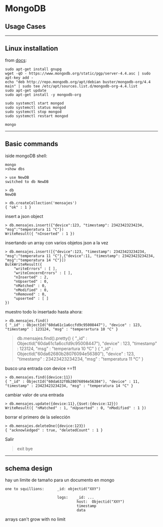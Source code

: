 # MongoDB
## Usage Cases

***
## Linux installation
from [docs](https://docs.mongodb.com/manual/tutorial/install-mongodb-on-debian/):

    sudo apt-get install gnupg
    wget -qO - https://www.mongodb.org/static/pgp/server-4.4.asc | sudo apt-key add -
    echo "deb http://repo.mongodb.org/apt/debian buster/mongodb-org/4.4 main" | sudo tee /etc/apt/sources.list.d/mongodb-org-4.4.list
    sudo apt-get update
    sudo apt-get install -y mongodb-org

    sudo systemctl start mongod
    sudo systemctl status mongod
    sudo systemctl stop mongod
    sudo systemctl restart mongod

    mongo

***

## Basic commands
iside mongoDB shell:

    mongo
    >show dbs

    > use NewDB
    switched to db NewDB

    > db
    NewDB

    > db.createCollection('mensajes')
    { "ok" : 1 }


insert a json object

    > db.mensajes.insert({"device":123, "timestamp": 23423423234234, "msg":"temperatura 11 °C"})
    WriteResult({ "nInserted" : 1 })


insertando un array con varios objetos json a la vez

    > db.mensajes.insert([{"device":123, "timestamp": 23423423234234, "msg":"temperatura 11 °C"},{"device":11, "timestamp": 23423423234234, "msg":"temperatura 14 °C"}])
    BulkWriteResult({
    	"writeErrors" : [ ],
    	"writeConcernErrors" : [ ],
    	"nInserted" : 2,
    	"nUpserted" : 0,
    	"nMatched" : 0,
    	"nModified" : 0,
    	"nRemoved" : 0,
    	"upserted" : [ ]
    })

muestro todo lo insertado hasta ahora:

    > db.mensajes.find()
    { "_id" : ObjectId("60da61c1a6ccfd9c95008447"), "device" : 123, "timestamp" : 123124, "msg" : "temperartura 10 °C" }


> db.mensajes.find().pretty()
{
	"_id" : ObjectId("60da61c1a6ccfd9c95008447"),
	"device" : 123,
	"timestamp" : 123124,
	"msg" : "temperartura 10 °C"
}
{
	"_id" : ObjectId("60da62680b28076094e56380"),
	"device" : 123,
	"timestamp" : 23423423234234,
	"msg" : "temperatura 11 °C"
}

busco una entrada con device ==11

    > db.mensajes.find({device:11})
    { "_id" : ObjectId("60da632f0b28076094e56384"), "device" : 11, "timestamp" : 23423423234234, "msg" : "temperatura 14 °C" }


cambiar valor de una entrada

    > db.mensajes.update({device:11},{$set:{device:12}})
    WriteResult({ "nMatched" : 1, "nUpserted" : 0, "nModified" : 1 })


borrar el primero de la selección

    > db.mensajes.deleteOne({device:123})
    { "acknowledged" : true, "deletedCount" : 1 }

Salir

  > exit
  bye

***
## schema design

hay un limite de tamaño para un documento en mongo

    one to squillions:      _id: objectid("XXY")

                            logs:    _id: ...
                                     host:  Objectid("XXY")
                                     timestamp
                                     data

arrays can't grow with no limit
